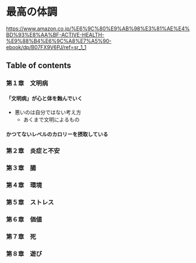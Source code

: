 # 最高の体調

<https://www.amazon.co.jp/%E6%9C%80%E9%AB%98%E3%81%AE%E4%BD%93%E8%AA%BF-ACTIVE-HEALTH-%E9%88%B4%E6%9C%A8%E7%A5%90-ebook/dp/B07FX9V6PJ/ref=sr_1_1>

## Table of contents

### 第１章　文明病
#### 「文明病」が心と体を蝕んでいく

- 悪いのは自分ではない考え方
    - あくまで文明によるもの

#### かつてないレベルのカロリーを摂取している

#### 
#### 
#### 
#### 
#### 
#### 
#### 

### 第２章　炎症と不安
### 第３章　腸
### 第４章　環境
### 第５章　ストレス
### 第６章　価値
### 第７章　死
### 第８章　遊び
